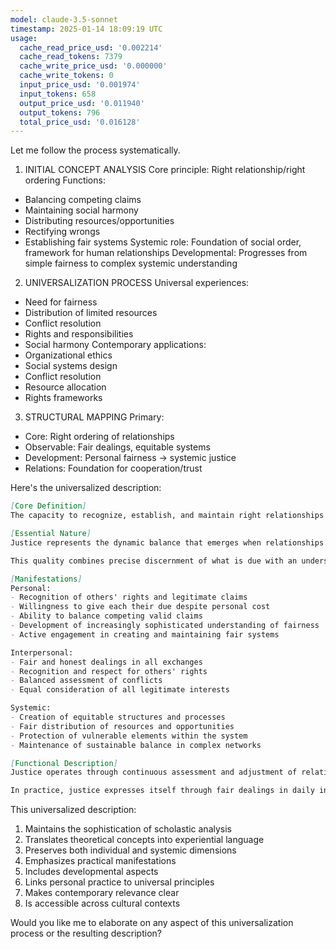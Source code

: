 ```yaml
---
model: claude-3.5-sonnet
timestamp: 2025-01-14 18:09:19 UTC
usage:
  cache_read_price_usd: '0.002214'
  cache_read_tokens: 7379
  cache_write_price_usd: '0.000000'
  cache_write_tokens: 0
  input_price_usd: '0.001974'
  input_tokens: 658
  output_price_usd: '0.011940'
  output_tokens: 796
  total_price_usd: '0.016128'
---
```


Let me follow the process systematically.

1. INITIAL CONCEPT ANALYSIS
Core principle: Right relationship/right ordering
Functions: 
- Balancing competing claims
- Maintaining social harmony
- Distributing resources/opportunities
- Rectifying wrongs
- Establishing fair systems
Systemic role: Foundation of social order, framework for human relationships
Developmental: Progresses from simple fairness to complex systemic understanding

2. UNIVERSALIZATION PROCESS
Universal experiences:
- Need for fairness
- Distribution of limited resources
- Conflict resolution
- Rights and responsibilities
- Social harmony
Contemporary applications:
- Organizational ethics
- Social systems design
- Conflict resolution
- Resource allocation
- Rights frameworks

3. STRUCTURAL MAPPING
Primary:
- Core: Right ordering of relationships
- Observable: Fair dealings, equitable systems
- Development: Personal fairness → systemic justice
- Relations: Foundation for cooperation/trust

Here's the universalized description:

```markdown
[Core Definition]
The capacity to recognize, establish, and maintain right relationships between all elements of a system, ensuring each part receives what it needs and contributes what it should. This quality enables both fair individual interactions and the creation of equitable systems that support human flourishing.

[Essential Nature]
Justice represents the dynamic balance that emerges when relationships are properly ordered according to the true nature and needs of all involved. It operates simultaneously at multiple levels - from simple exchanges between individuals to complex social systems - always seeking to establish and maintain patterns of interaction that honor both the uniqueness of each element and the wellbeing of the whole.

This quality combines precise discernment of what is due with an understanding of broader contexts and consequences, enabling solutions that address immediate needs while building sustainable, life-supporting patterns of relationship.

[Manifestations]
Personal:
- Recognition of others' rights and legitimate claims
- Willingness to give each their due despite personal cost
- Ability to balance competing valid claims
- Development of increasingly sophisticated understanding of fairness
- Active engagement in creating and maintaining fair systems

Interpersonal:
- Fair and honest dealings in all exchanges
- Recognition and respect for others' rights
- Balanced assessment of conflicts
- Equal consideration of all legitimate interests

Systemic:
- Creation of equitable structures and processes
- Fair distribution of resources and opportunities
- Protection of vulnerable elements within the system
- Maintenance of sustainable balance in complex networks

[Functional Description]
Justice operates through continuous assessment and adjustment of relationships at all levels, from simple exchanges to complex social systems. It begins with recognition of the legitimate needs and claims of all parties, develops through increasingly sophisticated understanding of contexts and consequences, and manifests in actions that create and maintain right relationship. This quality grows through progressive recognition of broader contexts and deeper implications of actions.

In practice, justice expresses itself through fair dealings in daily interactions, creation of equitable systems and processes, and ongoing work to recognize and correct imbalances. It requires both clear perception of immediate situations and understanding of broader patterns, combining immediate fairness with long-term sustainability. The capacity develops through experience with increasingly complex situations, supported by reflection on consequences and cultivation of broader perspective.
```

This universalized description:
1. Maintains the sophistication of scholastic analysis
2. Translates theoretical concepts into experiential language
3. Preserves both individual and systemic dimensions
4. Emphasizes practical manifestations
5. Includes developmental aspects
6. Links personal practice to universal principles
7. Makes contemporary relevance clear
8. Is accessible across cultural contexts

Would you like me to elaborate on any aspect of this universalization process or the resulting description?